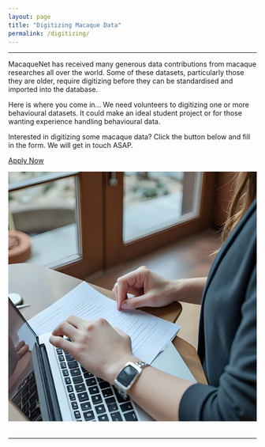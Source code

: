 ```yaml
---
layout: page
title: "Digitizing Macaque Data"
permalink: /digitizing/
---
```

***
  
MacaqueNet has received many generous data contributions from macaque researches all over the world. 
Some of these datasets, particularly those they are older, require digitizing before they can be standardised and imported into the database. 

Here is where you come in... We need volunteers to digitizing one or more behavioural datasets. It could make an ideal student project or for those wanting experience handling behavioural data.

Interested in digitizing some macaque data? Click the button below and fill in the form. We will get in touch ASAP.

<ul class="actions" style="display: flex; list-style: none; padding: 0; gap: 10px;">
  <li><a href="" target="_blank" class="button big">Apply Now</a></li> 
  </ul>

<div style="text-align:center"><img class="image" src="/assets/images/dataentry.png"/></div><br/>
  
  ***
  

  